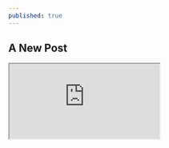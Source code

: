 ```yaml
---
published: true
---
```

## A New Post

<iframe src="https://docs.google.com/spreadsheets/d/e/2PACX-1vQO5_otqY36sb1g1AoZR7miDuD0fScmqezesNSwF0XYNspXhivHRxGlGJrpWMHjaJ7KIkcSKK13RGGh/pubhtml?widget=true&amp;headers=false"></iframe>
